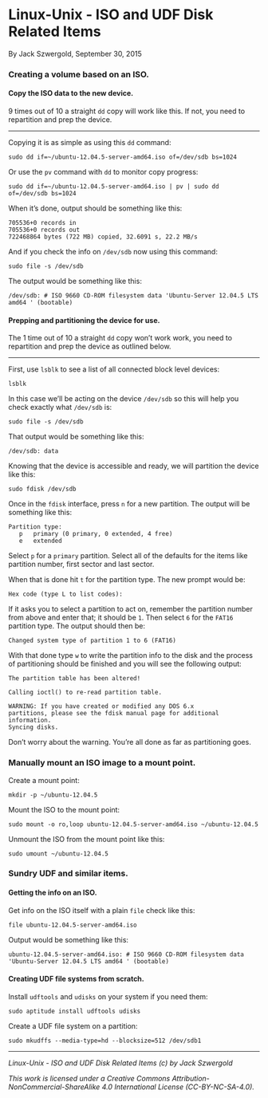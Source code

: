 # Linux-Unix - ISO and UDF Disk Related Items

By Jack Szwergold, September 30, 2015

### Creating a volume based on an ISO.

#### Copy the ISO data to the new device.

9 times out of 10 a straight `dd` copy will work like this. If not, you need to repartition and prep the device.

***

Copying it is as simple as using this `dd` command:

	sudo dd if=~/ubuntu-12.04.5-server-amd64.iso of=/dev/sdb bs=1024

Or use the `pv` command with `dd` to monitor copy progress:

	sudo dd if=~/ubuntu-12.04.5-server-amd64.iso | pv | sudo dd of=/dev/sdb bs=1024

When it’s done, output should be something like this:

	705536+0 records in
	705536+0 records out
	722468864 bytes (722 MB) copied, 32.6091 s, 22.2 MB/s

And if you check the info on `/dev/sdb` now using this command:

    sudo file -s /dev/sdb

The output would be something like this:

	/dev/sdb: # ISO 9660 CD-ROM filesystem data 'Ubuntu-Server 12.04.5 LTS amd64 ' (bootable)

#### Prepping and partitioning the device for use.

The 1 time out of 10 a straight `dd` copy won’t work work, you need to repartition and prep the device as outlined below.

***

First, use `lsblk` to see a list of all connected block level devices:

    lsblk

In this case we’ll be acting on the device `/dev/sdb` so this will help you check exactly what `/dev/sdb` is:

    sudo file -s /dev/sdb

That output would be something like this:

    /dev/sdb: data

Knowing that the device is accessible and ready, we will partition the device like this:

	sudo fdisk /dev/sdb

Once in the `fdisk` interface, press `n` for a new partition. The output will be something like this:

	Partition type:
	   p   primary (0 primary, 0 extended, 4 free)
	   e   extended

Select `p` for a `primary` partition. Select all of the defaults for the items like partition number, first sector and last sector.

When that is done hit `t` for the partition type. The new prompt would be:

    Hex code (type L to list codes):

If it asks you to select a partition to act on, remember the partition number from above and enter that; it should be `1`. Then select `6` for the `FAT16` partition type. The output should then be:

    Changed system type of partition 1 to 6 (FAT16)

With that done type `w` to write the partition info to the disk and the process of partitioning should be finished and you will see the following output:

	The partition table has been altered!
	
	Calling ioctl() to re-read partition table.
	
	WARNING: If you have created or modified any DOS 6.x
	partitions, please see the fdisk manual page for additional
	information.
	Syncing disks.

Don’t worry about the warning. You’re all done as far as partitioning goes.
	
### Manually mount an ISO image to a mount point.

Create a mount point:

	mkdir -p ~/ubuntu-12.04.5

Mount the ISO to the mount point:

	sudo mount -o ro,loop ubuntu-12.04.5-server-amd64.iso ~/ubuntu-12.04.5

Unmount the ISO from the mount point like this:

	sudo umount ~/ubuntu-12.04.5

### Sundry UDF and similar items.

#### Getting the info on an ISO.

Get info on the ISO itself with a plain `file` check like this:

    file ubuntu-12.04.5-server-amd64.iso

Output would be something like this:

	ubuntu-12.04.5-server-amd64.iso: # ISO 9660 CD-ROM filesystem data 'Ubuntu-Server 12.04.5 LTS amd64 ' (bootable)

#### Creating UDF file systems from scratch.

Install `udftools` and `udisks` on your system if you need them:

	sudo aptitude install udftools udisks

Create a UDF file system on a partition:

    sudo mkudffs --media-type=hd --blocksize=512 /dev/sdb1

***

*Linux-Unix - ISO and UDF Disk Related Items (c) by Jack Szwergold*

*This work is licensed under a Creative Commons Attribution-NonCommercial-ShareAlike 4.0 International License (CC-BY-NC-SA-4.0).*